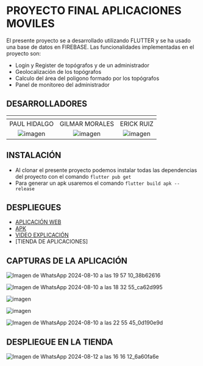 # PROYECTO FINAL APLICACIONES MOVILES

El presente proyecto se a desarrollado utilizando FLUTTER y se ha usado una base de datos en FIREBASE.
Las funcionalidades implementadas en el proyecto son:
- Login y Register de topógrafos y de un administrador
- Geolocalización de los topógrafos
- Calculo del área del poligono formado por los topógrafos
- Panel de monitoreo del administrador

## DESARROLLADORES
| <!-- -->      | <!-- -->        | <!-- -->      |
|:-------------:|:---------------:|:-------------:|
| PAUL HIDALGO        | GILMAR MORALES | ERICK RUIZ |       
|![imagen](https://github.com/Morales-Gilmar-Vladimir/PruebaLogin/assets/117743844/c00dd7cc-ae51-405e-aed4-193abecda412)|![imagen](https://github.com/Morales-Gilmar-Vladimir/PruebaLogin/assets/117743844/a19519fa-99a2-4e90-afcb-7d580ae7f710)|![imagen](https://github.com/Morales-Gilmar-Vladimir/PruebaLogin/assets/117743844/8941e0b8-8cd4-4451-8e89-c96be369d5db)|

## INSTALACIÓN

- Al clonar el presente proyecto podemos instalar todas las dependencias del proyecto con el comando `flutter pub get`
- Para generar un apk usaremos el comando `flutter build apk --release`

## DESPLIEGUES

- [APLICACIÓN WEB](https://proyectof-ebd97.web.app/)
- [APK](https://drive.google.com/file/d/1hefm2GL6w_p-XltrWdoMolB3UZ0HCmz9/view?usp=sharing)
- [VIDEO EXPLICACIÓN](https://youtu.be/rnvRKkZdJX8)
- [TIENDA DE APLICACIONES]

## CAPTURAS DE LA APLICACIÓN 
![Imagen de WhatsApp 2024-08-10 a las 19 57 10_38b62616](https://github.com/user-attachments/assets/6ccffb9c-530c-492e-bcb6-ba5da0897daf)

![Imagen de WhatsApp 2024-08-10 a las 18 32 55_ca62d995](https://github.com/user-attachments/assets/a1608b1d-687f-4a39-b3c4-241d89266aff)

![imagen](https://github.com/user-attachments/assets/792362c7-c417-408c-ae76-fdc3c9ba9d62)

![imagen](https://github.com/user-attachments/assets/256705d9-5217-48e3-91e7-851467cebd2a)

![Imagen de WhatsApp 2024-08-10 a las 22 55 45_0d190e9d](https://github.com/user-attachments/assets/907992e4-89fa-46cc-9bae-308e11aea659)

## DESPLIEGUE EN LA TIENDA

![Imagen de WhatsApp 2024-08-12 a las 16 16 12_6a60fa6e](https://github.com/user-attachments/assets/3adb3202-335b-44ec-ba4c-09d29d95c3e7)


